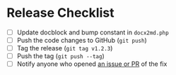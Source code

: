 # Release Checklist

- [ ] Update docblock and bump constant in `docx2md.php`
- [ ] Push the code changes to GitHub (`git push`)
- [ ] Tag the release (`git tag v1.2.3`)
- [ ] Push the tag (`git push --tag`)
- [ ] Notify anyone who opened [an issue or PR](https://github.com/u01jmg3/docx2md/issues?q=is%3Aopen) of the fix
